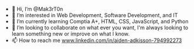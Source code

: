 - 👋 Hi, I’m @Mak3rT0n
- 👀 I’m interested in Web Development, Software Development, and IT
- 🌱 I’m currently learning Comptia A+, HTML, CSS, JavaScript, and Python
- 💞️ I’m looking to collaborate on what ever you want, I'm always looking to learn something new or improve on what I know.
- 📫 How to reach me www.linkedin.com/in/aiden-adkisson-794992273

<!---
Mak3rT0n/Mak3rT0n is a ✨ special ✨ repository because its `README.md` (this file) appears on your GitHub profile.
You can click the Preview link to take a look at your changes.
--->
